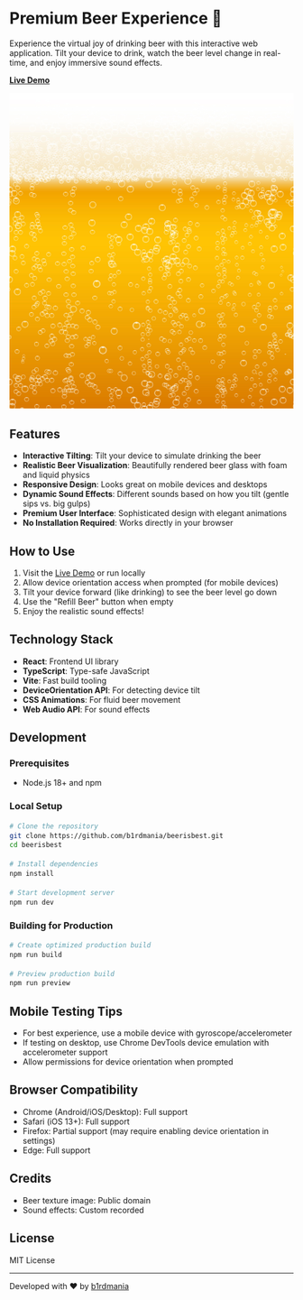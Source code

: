 # Premium Beer Experience 🍺

Experience the virtual joy of drinking beer with this interactive web application. Tilt your device to drink, watch the beer level change in real-time, and enjoy immersive sound effects.

**[Live Demo](https://beerisbest2.vercel.app/)**

![Premium Beer App Screenshot](public/beer.jpg)

## Features

- **Interactive Tilting**: Tilt your device to simulate drinking the beer
- **Realistic Beer Visualization**: Beautifully rendered beer glass with foam and liquid physics
- **Responsive Design**: Looks great on mobile devices and desktops
- **Dynamic Sound Effects**: Different sounds based on how you tilt (gentle sips vs. big gulps)
- **Premium User Interface**: Sophisticated design with elegant animations
- **No Installation Required**: Works directly in your browser

## How to Use

1. Visit the [Live Demo](https://beerisbest2.vercel.app/) or run locally
2. Allow device orientation access when prompted (for mobile devices)
3. Tilt your device forward (like drinking) to see the beer level go down
4. Use the "Refill Beer" button when empty
5. Enjoy the realistic sound effects!

## Technology Stack

- **React**: Frontend UI library
- **TypeScript**: Type-safe JavaScript
- **Vite**: Fast build tooling
- **DeviceOrientation API**: For detecting device tilt
- **CSS Animations**: For fluid beer movement
- **Web Audio API**: For sound effects

## Development

### Prerequisites

- Node.js 18+ and npm

### Local Setup

```bash
# Clone the repository
git clone https://github.com/b1rdmania/beerisbest.git
cd beerisbest

# Install dependencies
npm install

# Start development server
npm run dev
```

### Building for Production

```bash
# Create optimized production build
npm run build

# Preview production build
npm run preview
```

## Mobile Testing Tips

- For best experience, use a mobile device with gyroscope/accelerometer
- If testing on desktop, use Chrome DevTools device emulation with accelerometer support
- Allow permissions for device orientation when prompted

## Browser Compatibility

- Chrome (Android/iOS/Desktop): Full support
- Safari (iOS 13+): Full support
- Firefox: Partial support (may require enabling device orientation in settings)
- Edge: Full support

## Credits

- Beer texture image: Public domain
- Sound effects: Custom recorded

## License

MIT License

---

Developed with ❤️ by [b1rdmania](https://github.com/b1rdmania)
